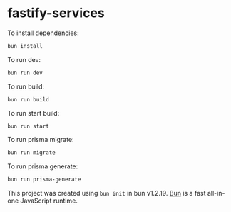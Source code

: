 # fastify-services

To install dependencies:

```bash
bun install
```

To run dev:

```bash
bun run dev
```

To run build:

```bash
bun run build
```

To run start build:

```bash
bun run start
```

To run prisma migrate:

```bash
bun run migrate
```

To run prisma generate:

```bash
bun run prisma-generate
```

This project was created using `bun init` in bun v1.2.19. [Bun](https://bun.com) is a fast all-in-one JavaScript runtime.
